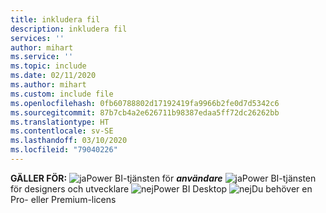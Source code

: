 ```yaml
---
title: inkludera fil
description: inkludera fil
services: ''
author: mihart
ms.service: ''
ms.topic: include
ms.date: 02/11/2020
ms.author: mihart
ms.custom: include file
ms.openlocfilehash: 0fb60788802d17192419fa9966b2fe0d7d5342c6
ms.sourcegitcommit: 87b7cb4a2e626711b98387edaa5ff72dc26262bb
ms.translationtype: HT
ms.contentlocale: sv-SE
ms.lasthandoff: 03/10/2020
ms.locfileid: "79040226"
---
```

<Token>**GÄLLER FÖR:** ![ja](media/yes.png)Power BI-tjänsten för ***användare*** ![ja](media/yes.png)Power BI-tjänsten för designers och utvecklare ![nej](media/no.png)Power BI Desktop ![nej](media/no.png)Du behöver en Pro- eller Premium-licens </Token>